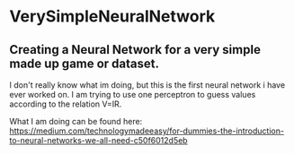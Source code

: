 # VerySimpleNeuralNetwork
Creating a Neural Network for a very simple made up game or dataset.
--------------------------------------------------------------------

I don't really know what im doing, but this is the first neural 
network i have ever worked on. I am trying to use one perceptron
to guess values according to the relation V=IR.

What I am doing can be found here:
https://medium.com/technologymadeeasy/for-dummies-the-introduction-to-neural-networks-we-all-need-c50f6012d5eb
